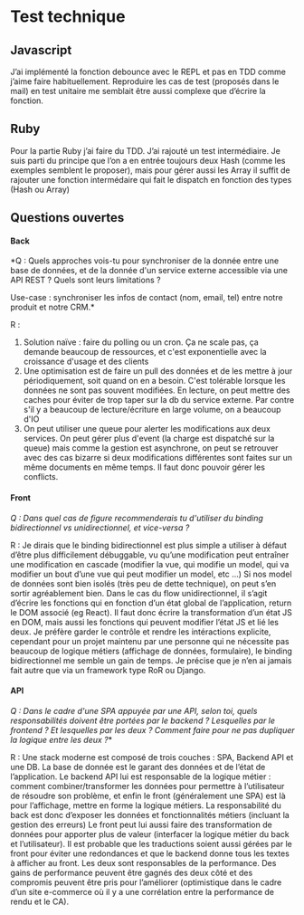# Test technique

## Javascript

J’ai implémenté la fonction debounce avec le REPL et pas en TDD comme j’aime faire habituellement.
Reproduire les cas de test (proposés dans le mail) en test unitaire me semblait être aussi complexe que d’écrire la fonction.

## Ruby

Pour la partie Ruby j’ai faire du TDD.
J’ai rajouté un test intermédiaire.
Je suis parti du principe que l’on a en entrée toujours deux Hash (comme les exemples semblent le proposer), mais pour gérer aussi les Array il suffit de rajouter une fonction intermédaire qui fait le dispatch en fonction des types (Hash ou Array)

## Questions ouvertes

#### Back
*Q : Quels approches vois-tu pour synchroniser de la donnée entre une base de données, et de la donnée d'un service externe accessible via une API REST ? Quels sont leurs limitations ?

Use-case : synchroniser les infos de contact (nom, email, tel) entre notre produit et notre CRM.*

R : 
  1. Solution naïve : faire du polling ou un cron. Ça ne scale pas, ça demande beaucoup de ressources, et c'est exponentielle avec la croissance d'usage et des clients
  2. Une optimisation est de faire un pull des données et de les mettre à jour périodiquement, soit quand on en a besoin. C'est tolérable lorsque les données ne sont pas souvent modifiées. En lecture, on peut mettre des caches pour éviter de trop taper sur la db du service externe. Par contre s'il y a beaucoup de lecture/écriture en large volume, on a beaucoup d'IO
  2. On peut utiliser une queue pour alerter les modifications aux deux services. On peut gérer plus d'event (la charge est dispatché sur la queue) mais comme la gestion est asynchrone, on peut se retrouver avec des cas bizarre si deux modifications différentes sont faites sur un même documents en même temps. Il faut donc pouvoir gérer les conflicts.
  

#### Front
*Q : Dans quel cas de figure recommenderais tu d'utiliser du binding bidirectionnel vs unidirectionnel, et vice-versa ?*

R : 
Je dirais que le binding bidirectionnel est plus simple a utiliser à défaut d’être plus difficilement débuggable, vu qu’une modification peut entraîner une modification en cascade (modifier la vue, qui modifie un model, qui va modifier un bout d’une vue qui peut modifier un model, etc …)
Si nos model de données sont bien isolés (très peu de dette technique), on peut s’en sortir agréablement bien.
Dans le cas du flow unidirectionnel, il s’agit d’écrire les fonctions qui en fonction d’un état global de l’application, return le DOM associé (eg React). Il faut donc écrire la transformation d’un état JS en DOM, mais aussi les fonctions qui peuvent modifier l’état JS et lié les deux.
Je préfère garder le contrôle et rendre les intéractions explicite, cependant pour un projet maintenu par une personne qui ne nécessite pas beaucoup de logique métiers (affichage de données, formulaire), le binding bidirectionnel me semble un gain de temps.
Je précise que je n’en ai jamais fait autre que via un framework type RoR ou Django.

#### API
*Q : Dans le cadre d'une SPA appuyée par une API,  selon toi, quels responsabilités doivent être portées par le backend ? Lesquelles par le frontend ? Et lesquelles par les deux ?
Comment faire pour ne pas dupliquer la logique entre les deux ?**

R : 
Une stack moderne est composé de trois couches : SPA, Backend API et une DB.
La base de donnée est le garant des données et de l’état de l’application. 
Le backend API lui est responsable de la logique métier : comment combiner/transformer les données pour permettre à l’utilisateur de résoudre son problème, et enfin le front (généralement une SPA) est là pour l’affichage, mettre en forme la logique métiers.
La responsabilité du back est donc d’exposer les données et fonctionnalités métiers (incluant la gestion des erreurs)
Le front peut lui aussi faire des transformation de données pour apporter plus de valeur (interfacer la logique métier du back et l’utilisateur). Il est probable que les traductions soient aussi gérées par le front pour éviter une redondances et que le backend donne tous les textes à afficher au front.
Les deux sont responsables de la performance. Des gains de performance peuvent être gagnés des deux côté et des compromis peuvent être pris pour l’améliorer (optimistique dans le cadre d’un site e-commerce où il y a une corrélation entre la performance de rendu et le CA).


